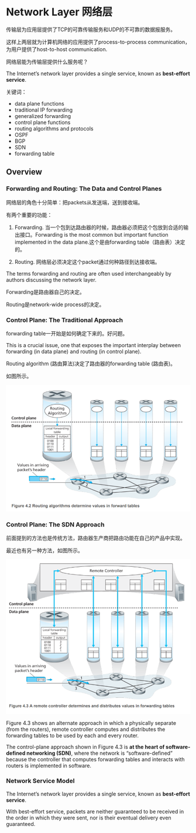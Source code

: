 # Network Layer 网络层

传输层为应用层提供了TCP的可靠传输服务和UDP的不可靠的数据报服务。

这样上两层就为计算机网络的应用提供了process-to-process communication，为用户提供了host-to-host communication.

网络层能为传输层提供什么服务呢？

The Internet’s network layer provides a single service, known as **best-effort service**. 

关键词：
- data plane functions
- traditional IP forwarding
- generalized forwarding
- control plane functions
- routing algorithms and protocols
- OSPF
- BGP
- SDN
- forwarding table


## Overview

### Forwarding and Routing: The Data and Control Planes
网络层的角色十分简单：把packets从发送端，送到接收端。

有两个重要的功能：
1. Forwarding. 当一个包到达路由器的时候，路由器必须把这个包放到合适的输出接口。Forwarding is the most common but important function implemented in the data plane.这个是由forwarding table（路由表）决定的。

2. Routing. 网络层必须决定这个packet通过何种路径到达接收端。

The terms forwarding and routing are often used interchangeably by authors discussing the network layer.

Forwarding是路由器自己的决定。

Routing是network-wide process的决定。

### Control Plane: The Traditional Approach
forwarding table一开始是如何确定下来的。好问题。

This is a crucial issue, one that exposes the important interplay between forwarding (in data plane) and routing (in control plane). 

Routing algorithm (路由算法)决定了路由器的forwarding table (路由表)。

如图所示。

![alt text](./images/who-determine-forwarding-table.png)

### Control Plane: The SDN Approach
前面提到的方法也是传统方法，路由器生产商把路由功能在自己的产品中实现。

最近也有另一种方法，如图所示。

![alt text](./images/remote-controller-determines-forwarding-table.png)


Figure 4.3 shows an alternate approach in which a physically separate (from the routers), remote controller computes and distributes the forwarding tables to be used by each and every router. 

The control-plane approach shown in Figure 4.3 is **at the heart of software-defined networking (SDN)**, where the network is “software-defined” because the controller that computes forwarding tables and interacts with routers is implemented in software. 

### Network Service Model
The Internet’s network layer provides a single service, known as **best-effort service**. 

With best-effort service, packets are neither guaranteed to be received in the order in which they were sent, nor is their eventual delivery even guaranteed.


